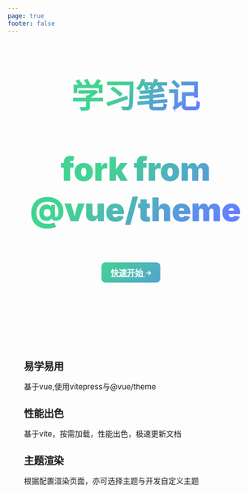 ```yaml
---
page: true
footer: false
---
```


<section id="hero">
  <h1 class="tagline">
    <span class="accent">学习笔记</span><br>
    <p>fork from @vue/theme</p>
  </h1>
  <p class="description"></p>
  <p class="actions">
    <a class="get-started" href="/vite-vue-blog/notes/vue/基础/项目创建">快速开始 <svg class="icon" xmlns="http://www.w3.org/2000/svg" width="10" height="10" viewBox="0 0 24 24"><path d="M13.025 1l-2.847 2.828 6.176 6.176h-16.354v3.992h16.354l-6.176 6.176 2.847 2.828 10.975-11z"/></svg></a>
  </p>
</section>

<section id="highlights" class="vt-box-container">
  <div class="vt-box">
    <h2>易学易用</h2>
    <p>基于vue,使用vitepress与@vue/theme</p>
  </div>
  <div class="vt-box">
    <h2>性能出色</h2>
    <p>基于vite，按需加载，性能出色，极速更新文档</p>
  </div>
  <div class="vt-box">
    <h2>主题渲染</h2>
    <p>根据配置渲染页面，亦可选择主题与开发自定义主题</p>
  </div>
</section>

<style scoped>
section {
  padding: 42px 32px;
}

#hero {
  padding: 66px 32px;
  text-align: center;
}

.tagline {
  font-size: 76px;
  line-height: 1.25;
  font-weight: 900;
  letter-spacing: -1.5px;
  max-width: 960px;
  margin: 0px auto;

}

 @keyframes gradient {
    50% {
    background-position: 100% 0;
  }
}

html:not(.dark) .accent, .dark .tagline {
  background: -webkit-linear-gradient(315deg, #42d392 25%, #647eff 66%,#13bdce 100%);
  -webkit-background-clip: text;
  -webkit-text-fill-color: transparent;
  background-size: 150%;
  background-position: 0% 100%;
  animation: gradient 7.5s ease-in-out infinite;
}

.tagline  p {
  background: -webkit-linear-gradient(315deg, #42d392 25%, #647eff 66%,#13bdce 100%);
  -webkit-background-clip: text;
  -webkit-text-fill-color: transparent;
  background-size: 150%;
  background-position: 0% 100%;
  animation: gradient 7.5s ease-in-out infinite;
}

.description {
  max-width: 960px;
  line-height: 1.5;
  color: var(--vt-c-text-2);
  transition: color 0.5s;
  font-size: 22px;
  margin: 24px auto 40px;
}

.actions a {
  font-size: 16px;
  display: inline-block;
  background-color: var(--vt-c-bg-mute);
  padding: 8px 18px;
  font-weight: 500;
  border-radius: 8px;
  transition: background-color 0.5s, color 0.5s;
}

.actions .get-started {
  font-weight: 600;
  background-color: var(--vt-c-green);
  color: #fff;
  margin-right: 18px;
  background: -webkit-linear-gradient(315deg, #42d392 0%, #647eff  100%);
  background-size: 200%;
  background-position: 0% 100%;
  animation: gradient 7.5s ease-in-out infinite;
}

.actions .icon {
  display: inline;
  position: relative;
  top: -1px;
  margin-left: 2px;
  fill: currentColor;
  transition: transform 0.2s;
}

.dark .actions .get-started {
  color: var(--vt-c-indigo);
}

.actions .get-started:hover {
  background-color: var(--vt-c-green-dark);
  transition-duration: 0.2s;
}

.actions .get-started:hover .icon {
  transform: translateX(2px);
}

.dark .actions .get-started:hover {
  background-color: var(--vt-c-green-light);
}

.actions .setup {
  color: var(--vt-c-text-code);
}

.actions .setup:hover {
  background-color: var(--vt-c-gray-light-4);
  transition-duration: 0.2s;
}

.dark .actions .setup:hover {
  background-color: var(--vt-c-gray-dark-3);
}

#special-sponsor {
  border-top: 1px solid var(--vt-c-divider-light);
  border-bottom: 1px solid var(--vt-c-divider-light);
  padding: 12px 24px;
  text-align: center;
}

#special-sponsor span {
  color: var(--vt-c-text-2);
  font-weight: 500;
  font-size: 13px;
  vertical-align: middle;
  margin: 0 24px;
}

#special-sponsor img {
  display: inline-block;
  vertical-align: middle;
  height: 36px;
}

.dark #special-sponsor img {
  filter: grayscale(1) invert(1);
}

#highlights {
  max-width: 960px;
  margin: 0px auto;
  color: var(--vt-c-text-2);
}

#highlights h2 {
  font-weight: 600;
  font-size: 20px;
  letter-spacing: -0.4px;
  color: var(--vt-c-text-1);
  transition: color 0.5s;
  margin-bottom: 0.75em;
}

#highlights p {
  font-weight: 400;
  font-size: 15px;
}

#highlights .vt-box {
  background-color: transparent;
}

@media (max-width: 960px) {
  .tagline {
    font-size: 64px;
    letter-spacing: -0.5px;
  }
  .description {
    font-size: 18px;
    margin-bottom: 48px;
  }
}

@media (max-width: 768px) {
  .tagline {
    font-size: 48px;
    letter-spacing: -0.5px;
  }
}

@media (max-width: 576px) {
  #hero {
    padding: 64px 32px;
  }
  .description {
    font-size: 16px;
    margin: 18px 0 30px;
  }
  #special-sponsor img {
    display: block;
    margin: 2px auto 1px;
  }
  #highlights h3 {
    margin-bottom: 0.6em;
  }
  #highlights .vt-box {
    padding: 20px 36px;
  }
}

@media (max-width: 370px) {
  .tagline {
    font-size: 36px;
  }
}
</style>
